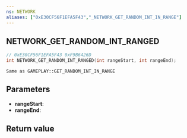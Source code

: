 ```yaml
---
ns: NETWORK
aliases: ["0xE30CF56F1EFA5F43","_NETWORK_GET_RANDOM_INT_IN_RANGE"]
---
```

## NETWORK_GET_RANDOM_INT_RANGED

```c
// 0xE30CF56F1EFA5F43 0xF9B6426D
int NETWORK_GET_RANDOM_INT_RANGED(int rangeStart, int rangeEnd);
```

```
Same as GAMEPLAY::GET_RANDOM_INT_IN_RANGE  
```

## Parameters
* **rangeStart**: 
* **rangeEnd**: 

## Return value
